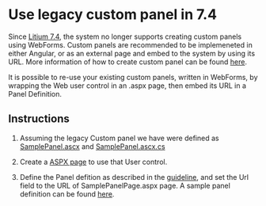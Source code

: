 # Use legacy custom panel in 7.4

Since [Litium 7.4](https://docs.litium.com/documentation/whats-new/what-s-new-7-4), the system no longer supports creating custom panels using WebForms. Custom panels are recommended to be implemeneted in either Angular, or as an external page and embed to the system by using its URL. More information of how to create custom panel can be found [here](https://docs.litium.com/documentation/architecture/back-office_1/creating-custom-panel).

It is possible to re-use your existing custom panels, written in WebForms, by wrapping the Web user control in an .aspx page, then embed its URL in a Panel Definition.

## Instructions

1. Assuming the legacy Custom panel we have were defined as [SamplePanel.ascx](Resources/SamplePanel.ascx) and [SamplePanel.ascx.cs](Resources/SamplePanel.ascx.cs)

1. Create a [ASPX page](Resources/SamplePanelPage.aspx) to use that User control.

1. Define the Panel defition as described in the [guideline](https://docs.litium.com/documentation/architecture/back-office_1/creating-custom-panel), and set the Url field to the URL of SamplePanelPage.aspx page. A sample panel definition can be found [here](Resources/SamplePanelDefinition.cs).